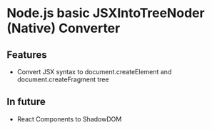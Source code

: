 # Node.js basic JSXIntoTreeNoder (Native) Converter
## Features
* Convert JSX syntax to document.createElement and document.createFragment tree

## In future
* React Components to ShadowDOM